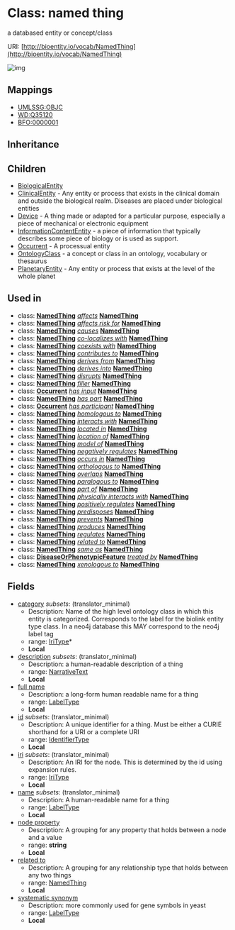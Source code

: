 # Class: named thing


a databased entity or concept/class

URI: [http://bioentity.io/vocab/NamedThing](http://bioentity.io/vocab/NamedThing)

![img](http://yuml.me/diagram/nofunky;dir:TB/class/\[NamedThing|id:identifier_type%20%3F;name:label_type%20%3F;category:iri_type%20*;node_property:string%20%3F;iri:iri_type%20%3F;full_name:label_type%20%3F;description:narrative_text%20%3F;systematic_synonym:label_type%20%3F]-%20related%20to%20%3F>\[NamedThing],%20\[NamedThing]-%20affects(i)%20%3F>\[NamedThing],%20\[NamedThing]-%20affects%20risk%20for(i)%20%3F>\[NamedThing],%20\[NamedThing]-%20causes(i)%20%3F>\[NamedThing],%20\[NamedThing]-%20co-localizes%20with(i)%20%3F>\[NamedThing],%20\[NamedThing]-%20coexists%20with(i)%20%3F>\[NamedThing],%20\[NamedThing]-%20contributes%20to(i)%20%3F>\[NamedThing],%20\[NamedThing]-%20derives%20from(i)%20%3F>\[NamedThing],%20\[NamedThing]-%20derives%20into(i)%20%3F>\[NamedThing],%20\[NamedThing]-%20disrupts(i)%20%3F>\[NamedThing],%20\[NamedThing]-%20filler(i)%20%3F>\[NamedThing],%20\[Occurrent]-%20has%20input(i)%20%3F>\[NamedThing],%20\[NamedThing]-%20has%20part(i)%20%3F>\[NamedThing],%20\[Occurrent]-%20has%20participant(i)%20%3F>\[NamedThing],%20\[NamedThing]-%20homologous%20to(i)%20%3F>\[NamedThing],%20\[NamedThing]-%20interacts%20with(i)%20%3F>\[NamedThing],%20\[NamedThing]-%20located%20in(i)%20%3F>\[NamedThing],%20\[NamedThing]-%20location%20of(i)%20%3F>\[NamedThing],%20\[NamedThing]-%20model%20of(i)%20%3F>\[NamedThing],%20\[NamedThing]-%20negatively%20regulates(i)%20%3F>\[NamedThing],%20\[NamedThing]-%20occurs%20in(i)%20%3F>\[NamedThing],%20\[NamedThing]-%20orthologous%20to(i)%20%3F>\[NamedThing],%20\[NamedThing]-%20overlaps(i)%20%3F>\[NamedThing],%20\[NamedThing]-%20paralogous%20to(i)%20%3F>\[NamedThing],%20\[NamedThing]-%20part%20of(i)%20%3F>\[NamedThing],%20\[NamedThing]-%20physically%20interacts%20with(i)%20%3F>\[NamedThing],%20\[NamedThing]-%20positively%20regulates(i)%20%3F>\[NamedThing],%20\[NamedThing]-%20predisposes(i)%20%3F>\[NamedThing],%20\[NamedThing]-%20prevents(i)%20%3F>\[NamedThing],%20\[NamedThing]-%20produces(i)%20%3F>\[NamedThing],%20\[NamedThing]-%20regulates(i)%20%3F>\[NamedThing],%20\[NamedThing]-%20related%20to%20%3F>\[NamedThing],%20\[NamedThing]-%20same%20as(i)%20%3F>\[NamedThing],%20\[DiseaseOrPhenotypicFeature]-%20treated%20by(i)%20%3F>\[NamedThing],%20\[NamedThing]-%20xenologous%20to(i)%20%3F>\[NamedThing],%20\[NamedThing]^-\[PlanetaryEntity],%20\[NamedThing]^-\[OntologyClass],%20\[NamedThing]^-\[Occurrent],%20\[NamedThing]^-\[InformationContentEntity],%20\[NamedThing]^-\[Device],%20\[NamedThing]^-\[ClinicalEntity],%20\[NamedThing]^-\[BiologicalEntity])
## Mappings

 * [UMLSSG:OBJC](http://purl.obolibrary.org/obo/UMLSSG_OBJC)
 * [WD:Q35120](http://purl.obolibrary.org/obo/WD_Q35120)
 * [BFO:0000001](http://purl.obolibrary.org/obo/BFO_0000001)
## Inheritance

## Children

 * [BiologicalEntity](BiologicalEntity.md)
 * [ClinicalEntity](ClinicalEntity.md) - Any entity or process that exists in the clinical domain and outside the biological realm. Diseases are placed under biological entities
 * [Device](Device.md) - A thing made or adapted for a particular purpose, especially a piece of mechanical or electronic equipment
 * [InformationContentEntity](InformationContentEntity.md) - a piece of information that typically describes some piece of biology or is used as support.
 * [Occurrent](Occurrent.md) - A processual entity
 * [OntologyClass](OntologyClass.md) - a concept or class in an ontology, vocabulary or thesaurus
 * [PlanetaryEntity](PlanetaryEntity.md) - Any entity or process that exists at the level of the whole planet
## Used in

 *  class: **[NamedThing](NamedThing.md)** *[affects](affects.md)* **[NamedThing](NamedThing.md)**
 *  class: **[NamedThing](NamedThing.md)** *[affects risk for](affects_risk_for.md)* **[NamedThing](NamedThing.md)**
 *  class: **[NamedThing](NamedThing.md)** *[causes](causes.md)* **[NamedThing](NamedThing.md)**
 *  class: **[NamedThing](NamedThing.md)** *[co-localizes with](co-localizes_with.md)* **[NamedThing](NamedThing.md)**
 *  class: **[NamedThing](NamedThing.md)** *[coexists with](coexists_with.md)* **[NamedThing](NamedThing.md)**
 *  class: **[NamedThing](NamedThing.md)** *[contributes to](contributes_to.md)* **[NamedThing](NamedThing.md)**
 *  class: **[NamedThing](NamedThing.md)** *[derives from](derives_from.md)* **[NamedThing](NamedThing.md)**
 *  class: **[NamedThing](NamedThing.md)** *[derives into](derives_into.md)* **[NamedThing](NamedThing.md)**
 *  class: **[NamedThing](NamedThing.md)** *[disrupts](disrupts.md)* **[NamedThing](NamedThing.md)**
 *  class: **[NamedThing](NamedThing.md)** *[filler](filler.md)* **[NamedThing](NamedThing.md)**
 *  class: **[Occurrent](Occurrent.md)** *[has input](has_input.md)* **[NamedThing](NamedThing.md)**
 *  class: **[NamedThing](NamedThing.md)** *[has part](has_part.md)* **[NamedThing](NamedThing.md)**
 *  class: **[Occurrent](Occurrent.md)** *[has participant](has_participant.md)* **[NamedThing](NamedThing.md)**
 *  class: **[NamedThing](NamedThing.md)** *[homologous to](homologous_to.md)* **[NamedThing](NamedThing.md)**
 *  class: **[NamedThing](NamedThing.md)** *[interacts with](interacts_with.md)* **[NamedThing](NamedThing.md)**
 *  class: **[NamedThing](NamedThing.md)** *[located in](located_in.md)* **[NamedThing](NamedThing.md)**
 *  class: **[NamedThing](NamedThing.md)** *[location of](location_of.md)* **[NamedThing](NamedThing.md)**
 *  class: **[NamedThing](NamedThing.md)** *[model of](model_of.md)* **[NamedThing](NamedThing.md)**
 *  class: **[NamedThing](NamedThing.md)** *[negatively regulates](negatively_regulates.md)* **[NamedThing](NamedThing.md)**
 *  class: **[NamedThing](NamedThing.md)** *[occurs in](occurs_in.md)* **[NamedThing](NamedThing.md)**
 *  class: **[NamedThing](NamedThing.md)** *[orthologous to](orthologous_to.md)* **[NamedThing](NamedThing.md)**
 *  class: **[NamedThing](NamedThing.md)** *[overlaps](overlaps.md)* **[NamedThing](NamedThing.md)**
 *  class: **[NamedThing](NamedThing.md)** *[paralogous to](paralogous_to.md)* **[NamedThing](NamedThing.md)**
 *  class: **[NamedThing](NamedThing.md)** *[part of](part_of.md)* **[NamedThing](NamedThing.md)**
 *  class: **[NamedThing](NamedThing.md)** *[physically interacts with](physically_interacts_with.md)* **[NamedThing](NamedThing.md)**
 *  class: **[NamedThing](NamedThing.md)** *[positively regulates](positively_regulates.md)* **[NamedThing](NamedThing.md)**
 *  class: **[NamedThing](NamedThing.md)** *[predisposes](predisposes.md)* **[NamedThing](NamedThing.md)**
 *  class: **[NamedThing](NamedThing.md)** *[prevents](prevents.md)* **[NamedThing](NamedThing.md)**
 *  class: **[NamedThing](NamedThing.md)** *[produces](produces.md)* **[NamedThing](NamedThing.md)**
 *  class: **[NamedThing](NamedThing.md)** *[regulates](regulates.md)* **[NamedThing](NamedThing.md)**
 *  class: **[NamedThing](NamedThing.md)** *[related to](related_to.md)* **[NamedThing](NamedThing.md)**
 *  class: **[NamedThing](NamedThing.md)** *[same as](same_as.md)* **[NamedThing](NamedThing.md)**
 *  class: **[DiseaseOrPhenotypicFeature](DiseaseOrPhenotypicFeature.md)** *[treated by](treated_by.md)* **[NamedThing](NamedThing.md)**
 *  class: **[NamedThing](NamedThing.md)** *[xenologous to](xenologous_to.md)* **[NamedThing](NamedThing.md)**
## Fields

 * [category](category.md) *subsets*: (translator_minimal)
    * Description: Name of the high level ontology class in which this entity is categorized. Corresponds to the label for the biolink entity type class. In a neo4j database this MAY correspond to the neo4j label tag
    * range: [IriType](IriType.md)*
    * __Local__
 * [description](description.md) *subsets*: (translator_minimal)
    * Description: a human-readable description of a thing
    * range: [NarrativeText](NarrativeText.md)
    * __Local__
 * [full name](full_name.md)
    * Description: a long-form human readable name for a thing
    * range: [LabelType](LabelType.md)
    * __Local__
 * [id](id.md) *subsets*: (translator_minimal)
    * Description: A unique identifier for a thing. Must be either a CURIE shorthand for a URI or a complete URI
    * range: [IdentifierType](IdentifierType.md)
    * __Local__
 * [iri](iri.md) *subsets*: (translator_minimal)
    * Description: An IRI for the node. This is determined by the id using expansion rules.
    * range: [IriType](IriType.md)
    * __Local__
 * [name](name.md) *subsets*: (translator_minimal)
    * Description: A human-readable name for a thing
    * range: [LabelType](LabelType.md)
    * __Local__
 * [node property](node_property.md)
    * Description: A grouping for any property that holds between a node and a value
    * range: **string**
    * __Local__
 * [related to](related_to.md)
    * Description: A grouping for any relationship type that holds between any two things
    * range: [NamedThing](NamedThing.md)
    * __Local__
 * [systematic synonym](systematic_synonym.md)
    * Description: more commonly used for gene symbols in yeast
    * range: [LabelType](LabelType.md)
    * __Local__
